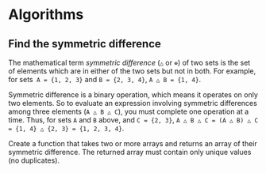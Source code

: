 # Algorithms

## Find the symmetric difference

The mathematical term _symmetric difference_ (`△` or `⊕`) of two sets is the set of elements which are in either of the two sets but not in both.
For example, for sets` A = {1, 2, 3}` and `B = {2, 3, 4}`, `A △ B = {1, 4}`.

Symmetric difference is a binary operation, which means it operates on only two elements.
So to evaluate an expression involving symmetric differences among three elements (`A △ B △ C`), you must complete one operation at a time.
Thus, for sets `A` and `B` above, and `C = {2, 3}`, `A △ B △ C = (A △ B) △ C = {1, 4} △ {2, 3} = {1, 2, 3, 4}`.

Create a function that takes two or more arrays and returns an array of their symmetric difference.
The returned array must contain only unique values (no duplicates).
